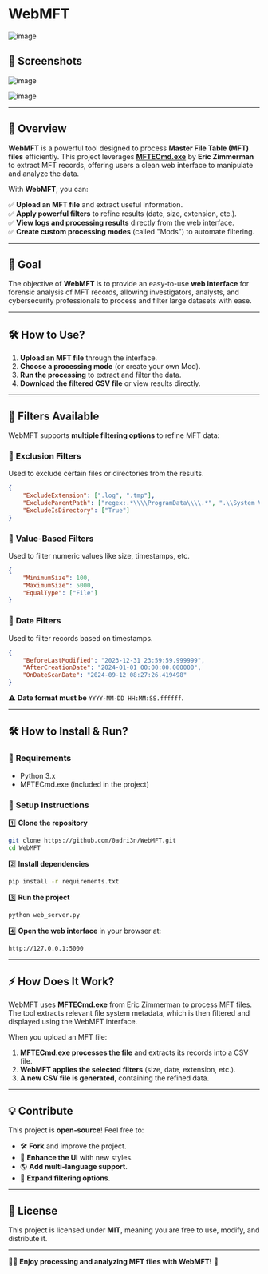 # **WebMFT**  

![image](https://github.com/user-attachments/assets/fd307217-4630-4c6c-9955-be67d865ca90)

## 📸 **Screenshots**  

![image](https://github.com/user-attachments/assets/241f4a31-7423-445f-856e-64c550be7341)

![image](https://github.com/user-attachments/assets/a88aa5ea-166d-4a09-98ea-6cfb60527e4a)


---

## 🚀 **Overview**  

**WebMFT** is a powerful tool designed to process **Master File Table (MFT) files** efficiently. This project leverages <a href="https://github.com/EricZimmerman/MFTECmd" target="_blank">**MFTECmd.exe**</a> by **Eric Zimmerman** to extract MFT records, offering users a clean web interface to manipulate and analyze the data.  

With **WebMFT**, you can:  

✅ **Upload an MFT file** and extract useful information.  
✅ **Apply powerful filters** to refine results (date, size, extension, etc.).  
✅ **View logs and processing results** directly from the web interface.  
✅ **Create custom processing modes** (called "Mods") to automate filtering.  

---

## 🎯 **Goal**  

The objective of **WebMFT** is to provide an easy-to-use **web interface** for forensic analysis of MFT records, allowing investigators, analysts, and cybersecurity professionals to process and filter large datasets with ease.  

---

## 🛠️ **How to Use?**  

1. **Upload an MFT file** through the interface.  
2. **Choose a processing mode** (or create your own Mod).  
3. **Run the processing** to extract and filter the data.  
4. **Download the filtered CSV file** or view results directly.  

---

## 🧩 **Filters Available**  

WebMFT supports **multiple filtering options** to refine MFT data:  

### 📁 **Exclusion Filters**  
Used to exclude certain files or directories from the results.  

```json
{
    "ExcludeExtension": [".log", ".tmp"],
    "ExcludeParentPath": ["regex:.*\\\\ProgramData\\\\.*", ".\\System Volume Information"],
    "ExcludeIsDirectory": ["True"]
}
```

### 🔢 **Value-Based Filters**  
Used to filter numeric values like size, timestamps, etc.  

```json
{
    "MinimumSize": 100,
    "MaximumSize": 5000,
    "EqualType": ["File"]
}
```

### 📅 **Date Filters**  
Used to filter records based on timestamps.  

```json
{
    "BeforeLastModified": "2023-12-31 23:59:59.999999",
    "AfterCreationDate": "2024-01-01 00:00:00.000000",
    "OnDateScanDate": "2024-09-12 08:27:26.419498"
}
```

⚠ **Date format must be** `YYYY-MM-DD HH:MM:SS.ffffff`.  

---

## 🛠 **How to Install & Run?**  

### 🔹 **Requirements**  
- Python 3.x  
- MFTECmd.exe (included in the project)  

### 🔹 **Setup Instructions**  

1️⃣ **Clone the repository**  

```sh
git clone https://github.com/0adri3n/WebMFT.git
cd WebMFT
```

2️⃣ **Install dependencies**  

```sh
pip install -r requirements.txt
```

3️⃣ **Run the project**  

```sh
python web_server.py
```

4️⃣ **Open the web interface** in your browser at:  

```
http://127.0.0.1:5000
```

---

## ⚡ **How Does It Work?**  

WebMFT uses **MFTECmd.exe** from Eric Zimmerman to process MFT files. The tool extracts relevant file system metadata, which is then filtered and displayed using the WebMFT interface.  

When you upload an MFT file:  
1. **MFTECmd.exe processes the file** and extracts its records into a CSV file.  
2. **WebMFT applies the selected filters** (size, date, extension, etc.).  
3. **A new CSV file is generated**, containing the refined data.  

---

## 💡 **Contribute**  

This project is **open-source**! Feel free to:  
- 🛠 **Fork** and improve the project.  
- 🎨 **Enhance the UI** with new styles.  
- 🌎 **Add multi-language support**.  
- 📂 **Expand filtering options**.  

---

## 📜 **License**  

This project is licensed under **MIT**, meaning you are free to use, modify, and distribute it.  

---

👨‍💻 **Enjoy processing and analyzing MFT files with WebMFT!** 🚀  
